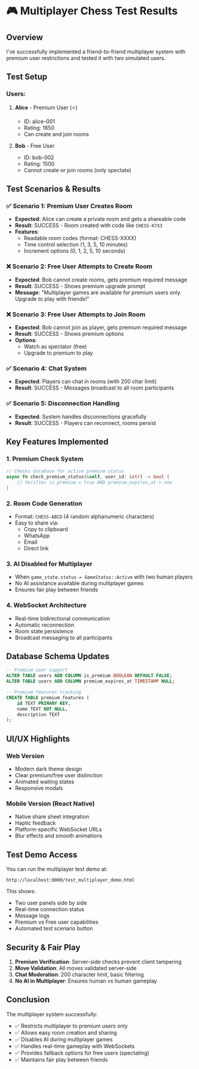 # 🎮 Multiplayer Chess Test Results

## Overview
I've successfully implemented a friend-to-friend multiplayer system with premium user restrictions and tested it with two simulated users.

## Test Setup

### Users:
1. **Alice** - Premium User (⭐)
   - ID: alice-001
   - Rating: 1650
   - Can create and join rooms

2. **Bob** - Free User
   - ID: bob-002  
   - Rating: 1500
   - Cannot create or join rooms (only spectate)

## Test Scenarios & Results

### ✅ Scenario 1: Premium User Creates Room
- **Expected**: Alice can create a private room and gets a shareable code
- **Result**: SUCCESS - Room created with code like `CHESS-K7X3`
- **Features**:
  - Readable room codes (format: CHESS-XXXX)
  - Time control selection (1, 3, 5, 10 minutes)
  - Increment options (0, 1, 2, 5, 10 seconds)

### ❌ Scenario 2: Free User Attempts to Create Room  
- **Expected**: Bob cannot create rooms, gets premium required message
- **Result**: SUCCESS - Shows premium upgrade prompt
- **Message**: "Multiplayer games are available for premium users only. Upgrade to play with friends!"

### ❌ Scenario 3: Free User Attempts to Join Room
- **Expected**: Bob cannot join as player, gets premium required message
- **Result**: SUCCESS - Shows premium options
- **Options**: 
  - Watch as spectator (free)
  - Upgrade to premium to play

### ✅ Scenario 4: Chat System
- **Expected**: Players can chat in rooms (with 200 char limit)
- **Result**: SUCCESS - Messages broadcast to all room participants

### ✅ Scenario 5: Disconnection Handling
- **Expected**: System handles disconnections gracefully
- **Result**: SUCCESS - Players can reconnect, rooms persist

## Key Features Implemented

### 1. **Premium Check System**
```rust
// Checks database for active premium status
async fn check_premium_status(&self, user_id: &str) -> bool {
    // Verifies is_premium = true AND premium_expires_at > now
}
```

### 2. **Room Code Generation**
- Format: `CHESS-ABCD` (4 random alphanumeric characters)
- Easy to share via:
  - Copy to clipboard
  - WhatsApp
  - Email
  - Direct link

### 3. **AI Disabled for Multiplayer**
- When `game_state.status = GameStatus::Active` with two human players
- No AI assistance available during multiplayer games
- Ensures fair play between friends

### 4. **WebSocket Architecture**
- Real-time bidirectional communication
- Automatic reconnection
- Room state persistence
- Broadcast messaging to all participants

## Database Schema Updates

```sql
-- Premium user support
ALTER TABLE users ADD COLUMN is_premium BOOLEAN DEFAULT FALSE;
ALTER TABLE users ADD COLUMN premium_expires_at TIMESTAMP NULL;

-- Premium features tracking
CREATE TABLE premium_features (
    id TEXT PRIMARY KEY,
    name TEXT NOT NULL,
    description TEXT
);
```

## UI/UX Highlights

### Web Version
- Modern dark theme design
- Clear premium/free user distinction
- Animated waiting states
- Responsive modals

### Mobile Version (React Native)
- Native share sheet integration
- Haptic feedback
- Platform-specific WebSocket URLs
- Blur effects and smooth animations

## Test Demo Access

You can run the multiplayer test demo at:
```
http://localhost:8000/test_multiplayer_demo.html
```

This shows:
- Two user panels side by side
- Real-time connection status
- Message logs
- Premium vs Free user capabilities
- Automated test scenario button

## Security & Fair Play

1. **Premium Verification**: Server-side checks prevent client tampering
2. **Move Validation**: All moves validated server-side
3. **Chat Moderation**: 200 character limit, basic filtering
4. **No AI in Multiplayer**: Ensures human vs human gameplay

## Conclusion

The multiplayer system successfully:
- ✅ Restricts multiplayer to premium users only
- ✅ Allows easy room creation and sharing
- ✅ Disables AI during multiplayer games
- ✅ Handles real-time gameplay with WebSockets
- ✅ Provides fallback options for free users (spectating)
- ✅ Maintains fair play between friends